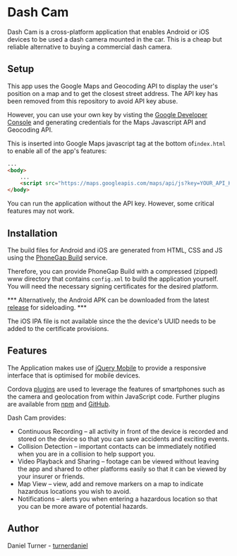 # Dash Cam

Dash Cam is a cross-platform application that enables Android or iOS devices to be used a dash camera mounted in the car. This is a cheap but reliable alternative to buying a commercial dash camera. 

## Setup

This app uses the Google Maps and Geocoding API to display the user's position on a map and to get the closest street address. 
The API key has been removed from this repository to avoid API key abuse.

However, you can use your own key by visting the [Google Developer Console](https://console.developers.google.com/) and generating credentials for the Maps Javascript API and Geocoding API.

This is inserted into Google Maps javascript tag at the bottom of```index.html``` to enable all of the app's features:

```html
...
<body>
    ...
    <script src="https://maps.googleapis.com/maps/api/js?key=YOUR_API_KEY" async defer></script> 
</body>
```

You can run the application without the API key. However, some critical features may not work. 
## Installation

The build files for Android and iOS are generated from HTML, CSS and JS using the [PhoneGap Build](https://build.phonegap.com/) service. 

Therefore, you can provide PhoneGap Build with a compressed (zipped) www directory that contains `config.xml` to build the application yourself. You will need the necessary signing certificates for the desired platform. 

*** Alternatively, the Android APK can be downloaded from the latest [release]() for sideloading. ***

The iOS IPA file is not available since the the device's UUID needs to be added to the certificate provisions. 
## Features

The Application makes use of [jQuery Mobile](https://jquerymobile.com/) to provide a responsive interface that is optimised for mobile devices. 

Cordova [plugins](https://build.phonegap.com/plugins) are used to leverage the features of smartphones such as the camera and geolocation from within JavaScript code. Further plugins are available from [npm](https://www.npmjs.com/search?q=cordova-plugin) and [GitHub](https://github.com/search?q=cordova-plugin).

Dash Cam provides:
* Continuous Recording – all activity in front of the device is recorded and stored on the device so that you can save accidents and exciting events.
* Collision Detection – important contacts can be immediately notified when you are in a collision to help support you.
* Video Playback and Sharing – footage can be viewed without leaving the app and shared to other platforms easily so that it can be viewed by your insurer or friends.
* Map View – view, add and remove markers on a map to indicate hazardous locations you wish to avoid.
* Notifications – alerts you when entering a hazardous location so that you can be more aware of potential hazards.

## Author

Daniel Turner - [turnerdaniel](https://github.com/turnerdaniel/)